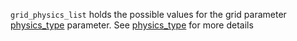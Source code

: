 `grid_physics_list` holds the possible values for the grid parameter [physics_type](@ref) parameter. See [physics_type](@ref) for more details